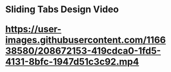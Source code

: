 <h1> Sliding Tabs Design Video</hr>

https://user-images.githubusercontent.com/116638580/208672153-419cdca0-1fd5-4131-8bfc-1947d51c3c92.mp4
